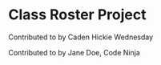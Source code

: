 # Class Roster Project
Contributed to by Caden Hickie
Wednesday

Contributed to by Jane Doe, Code Ninja
